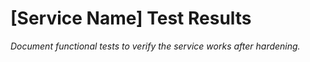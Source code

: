 # [Service Name] Test Results

_Document functional tests to verify the service works after hardening._
